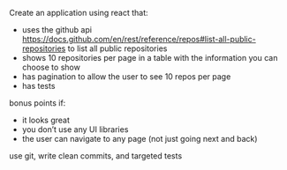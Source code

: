 Create an application using react that:

* uses the github api https://docs.github.com/en/rest/reference/repos#list-all-public-repositories to list all public repositories
* shows 10 repositories per page in a table with the information you can choose to show
* has pagination to allow the user to see 10 repos per page
* has tests

bonus points if:
* it looks great
* you don’t use any UI libraries
* the user can navigate to any page (not just going next and back)

use git, write clean commits, and targeted tests
